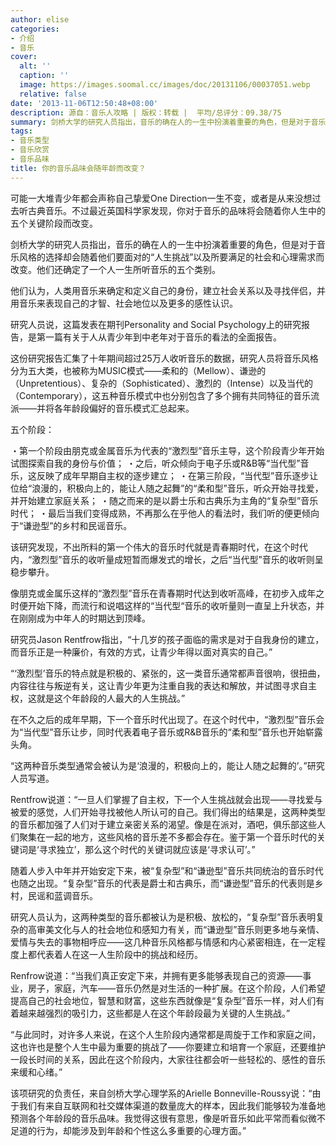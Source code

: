 ```yaml
---
author: elise
categories:
- 介绍
- 音乐
cover:
  alt: ''
  caption: ''
  image: https://images.soomal.cc/images/doc/20131106/00037051.webp
  relative: false
date: '2013-11-06T12:50:48+08:00'
description: 源自：音乐人攻略 | 版权：转载 |  平均/总评分：09.38/75
summary: 剑桥大学的研究人员指出，音乐的确在人的一生中扮演着重要的角色，但是对于音乐风格的选择却会随着他们要面对的“人生挑战”以及所要满足的社会和心理需求而改变。他们还确定了一个人一生所听音乐的五个类别。他们认为，人类用音乐来确定和定义自己的身份，建立社会关系以及寻找伴侣，并用音乐来表现自己的才智、社会地位以及更多的感性认识……
tags:
- 音乐类型
- 音乐欣赏
- 音乐品味
title: 你的音乐品味会随年龄而改变？
---
```


可能一大堆青少年都会声称自己挚爱One Direction一生不变，或者是从来没想过去听古典音乐。不过最近英国科学家发现，你对于音乐的品味将会随着你人生中的五个关键阶段而改变。

剑桥大学的研究人员指出，音乐的确在人的一生中扮演着重要的角色，但是对于音乐风格的选择却会随着他们要面对的“人生挑战”以及所要满足的社会和心理需求而改变。他们还确定了一个人一生所听音乐的五个类别。

他们认为，人类用音乐来确定和定义自己的身份，建立社会关系以及寻找伴侣，并用音乐来表现自己的才智、社会地位以及更多的感性认识。

研究人员说，这篇发表在期刊Personality and Social Psychology上的研究报告，是第一篇有关于人从青少年到中老年对于音乐的看法的全面报告。

这份研究报告汇集了十年期间超过25万人收听音乐的数据，研究人员将音乐风格分为五大类，也被称为MUSIC模式――柔和的（Mellow）、谦逊的（Unpretentious）、复杂的（Sophisticated）、激烈的（Intense）以及当代的（Contemporary），这五种音乐模式中也分别包含了多个拥有共同特征的音乐流派――并将各年龄段偏好的音乐模式汇总起来。

五个阶段：


・第一个阶段由朋克或金属音乐为代表的“激烈型”音乐主导，这个阶段青少年开始试图探索自我的身份与价值；
・之后，听众倾向于电子乐或R&B等“当代型”音乐，这反映了成年早期自主权的逐步建立；
・在第三阶段，“当代型”音乐逐步让位给“浪漫的，积极向上的，能让人随之起舞”的“柔和型”音乐，听众开始寻找爱，并开始建立家庭关系；
・随之而来的是以爵士乐和古典乐为主角的“复杂型”音乐时代；
・最后当我们变得成熟，不再那么在乎他人的看法时，我们听的便更倾向于“谦逊型”的乡村和民谣音乐。


该研究发现，不出所料的第一个伟大的音乐时代就是青春期时代，在这个时代内，“激烈型”音乐的收听量成短暂而爆发式的增长，之后“当代型”音乐的收听则呈稳步攀升。

像朋克或金属乐这样的“激烈型”音乐在青春期时代达到收听高峰，在初步入成年之时便开始下降，而流行和说唱这样的“当代型“音乐的收听量则一直呈上升状态，并在刚刚成为中年人的时期达到顶峰。

研究员Jason Rentfrow指出，“十几岁的孩子面临的需求是对于自我身份的建立，而音乐正是一种廉价，有效的方式，让青少年得以面对真实的自己。”

“‘激烈型’音乐的特点就是积极的、紧张的，这一类音乐通常都声音很响，很扭曲，内容往往与叛逆有关，这让青少年更为注重自我的表达和解放，并试图寻求自主权，这就是这个年龄段的人最大的人生挑战。”

在不久之后的成年早期，下一个音乐时代出现了。在这个时代中，“激烈型”音乐会为“当代型”音乐让步，同时代表着电子音乐或R&B音乐的“柔和型”音乐也开始崭露头角。

“这两种音乐类型通常会被认为是‘浪漫的，积极向上的，能让人随之起舞的’。”研究人员写道。

Rentfrow说道：“一旦人们掌握了自主权，下一个人生挑战就会出现――寻找爱与被爱的感觉，人们开始寻找被他人所认可的自己。我们得出的结果是，这两种类型的音乐都加强了人们对于建立亲密关系的渴望。像是在派对，酒吧，俱乐部这些人们聚集在一起的地方，这些风格的音乐差不多都会存在。鉴于第一个音乐时代的关键词是‘寻求独立’，那么这个时代的关键词就应该是‘寻求认可’。”

随着人步入中年并开始安定下来，被“复杂型”和“谦逊型”音乐共同统治的音乐时代也随之出现。“复杂型”音乐的代表是爵士和古典乐，而“谦逊型”音乐的代表则是乡村，民谣和蓝调音乐。

研究人员认为，这两种类型的音乐都被认为是积极、放松的，“复杂型”音乐表明复杂的高审美文化与人的社会地位和感知力有关，而“谦逊型”音乐则更多地与亲情、爱情与失去的事物相呼应――这几种音乐风格都与情感和内心紧密相连，在一定程度上都代表着人在这一人生阶段中的挑战和经历。

Renfrow说道：“当我们真正安定下来，并拥有更多能够表现自己的资源――事业，房子，家庭，汽车――音乐仍然是对生活的一种扩展。在这个阶段，人们希望提高自己的社会地位，智慧和财富，这些东西就像是“复杂型”音乐一样，对人们有着越来越强烈的吸引力，这些都是人在这个年龄段最为关键的人生挑战。”

“与此同时，对许多人来说，在这个人生阶段内通常都是周旋于工作和家庭之间，这也许也是整个人生中最为重要的挑战了――你要建立和培育一个家庭，还要维护一段长时间的关系，因此在这个阶段内，大家往往都会听一些轻松的、感性的音乐来缓和心绪。”

该项研究的负责任，来自剑桥大学心理学系的Arielle Bonneville-Roussy说：“由于我们有来自互联网和社交媒体渠道的数量庞大的样本，因此我们能够较为准备地预测各个年龄段的音乐品味。我觉得这很有意思，像是听音乐如此平常而看似微不足道的行为，却能涉及到年龄和个性这么多重要的心理方面。”